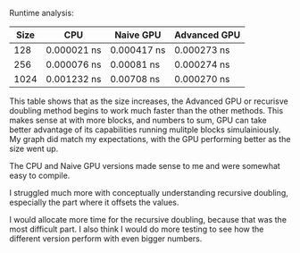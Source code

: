 Runtime analysis:


| Size   | CPU        | Naive GPU   | Advanced GPU  |
|--------|------------|-------------|---------------|
| 128    | 0.000021 ns| 0.000417 ns | 0.000273 ns   |
| 256    | 0.000076 ns| 0.00081 ns  | 0.000274 ns   |
| 1024   | 0.001232 ns| 0.00708 ns  | 0.000270 ns   |


This table shows that as the size increases, the Advanced GPU or recurisve doubling method begins to work much faster than the other methods. This makes sense at with more blocks, and numbers to sum, GPU can take better advantage of its capabilities running mulitple blocks simulainiously. My graph did match my expectations, with the GPU performing better as the size went up.

The CPU and Naive GPU versions made sense to me and were somewhat easy to compile. 

I struggled much more with conceptually understanding recursive doubling, especially the part where it offsets the values. 

I would allocate more time for the recursive doubling, because that was the most difficult part. I also think I would do more testing to see how the different version perform with even bigger numbers.

